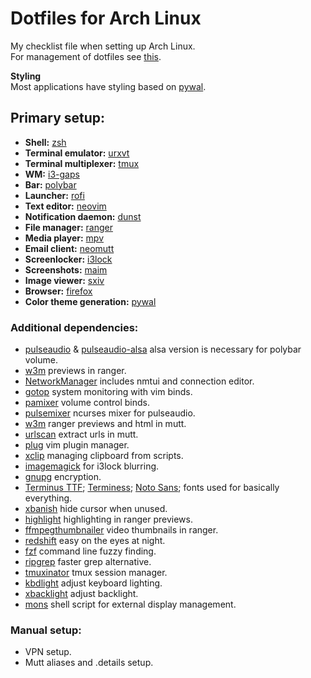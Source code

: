 # Dotfiles for Arch Linux
My checklist file when setting up Arch Linux.  
For management of dotfiles see [this](.config/DOT_MANAGEMENT.md).

**Styling**  
Most applications have styling based on [pywal](https://aur.archlinux.org/packages/nerd-fonts-terminus/).

## Primary setup:
- **Shell:** [zsh](https://github.com/zsh-users/zsh)  
- **Terminal emulator:** [urxvt](https://github.com/exg/rxvt-unicode)  
- **Terminal multiplexer:** [tmux](https://github.com/tmux/tmux)  
- **WM:** [i3-gaps](https://github.com/Airblader/i3)  
- **Bar:** [polybar](https://github.com/jaagr/polybar)  
- **Launcher:** [rofi](https://github.com/DaveDavenport/rofi)  
- **Text editor:** [neovim](https://github.com/neovim/neovim)  
- **Notification daemon:** [dunst](https://github.com/dunst-project/dunst)  
- **File manager:** [ranger](https://github.com/ranger/ranger)  
- **Media player:** [mpv](https://github.com/mpv-player/mpv)  
- **Email client:** [neomutt](https://github.com/neomutt/neomutt)  
- **Screenlocker:** [i3lock](https://github.com/i3/i3lock)  
- **Screenshots:** [maim](https://github.com/naelstrof/maim)  
- **Image viewer:** [sxiv](https://github.com/muennich/sxiv)  
- **Browser:** [firefox](https://www.archlinux.org/packages/extra/x86_64/firefox/)  
- **Color theme generation:** [pywal](https://github.com/dylanaraps/pywal)  

### Additional dependencies:
- [pulseaudio](https://www.archlinux.org/packages/?name=pulseaudio) & [pulseaudio-alsa](https://www.archlinux.org/packages/extra/any/pulseaudio-alsa/) alsa version is necessary for polybar volume.
- [w3m](http://w3m.sourceforge.net/) previews in ranger.
- [NetworkManager](https://www.archlinux.org/packages/extra/x86_64/networkmanager/) includes nmtui and connection editor.
- [gotop](https://github.com/cjbassi/gotop) system monitoring with vim binds.
- [pamixer](https://github.com/cdemoulins/pamixer) volume control binds.
- [pulsemixer](https://github.com/GeorgeFilipkin/pulsemixer) ncurses mixer for pulseaudio.
- [w3m](http://w3m.sourceforge.net/) ranger previews and html in mutt.
- [urlscan](https://github.com/firecat53/urlscan) extract urls in mutt.
- [plug](https://github.com/junegunn/vim-plug) vim plugin manager.
- [xclip](https://github.com/astrand/xclip) managing clipboard from scripts.
- [imagemagick](https://github.com/ImageMagick/ImageMagick) for i3lock blurring.
- [gnupg](https://www.archlinux.org/packages/core/x86_64/gnupg/) encryption.
- [Terminus TTF](https://aur.archlinux.org/packages/terminus-font-ttf/); [Terminess](https://aur.archlinux.org/packages/nerd-fonts-terminus/); [Noto Sans](https://www.archlinux.org/packages/extra/any/noto-fonts/); fonts used for basically everything.
- [xbanish](https://github.com/jcs/xbanish) hide cursor when unused.
- [highlight](https://www.archlinux.org/packages/community/i686/highlight/) highlighting in ranger previews.
- [ffmpegthumbnailer](https://github.com/dirkvdb/ffmpegthumbnailer) video thumbnails in ranger.
- [redshift](https://www.archlinux.org/packages/community/x86_64/redshift/) easy on the eyes at night.
- [fzf](https://github.com/junegunn/fzf) command line fuzzy finding.
- [ripgrep](https://github.com/BurntSushi/ripgrep) faster grep alternative.
- [tmuxinator](https://github.com/tmuxinator/tmuxinator) tmux session manager.
- [kbdlight](https://aur.archlinux.org/packages/kbdlight/) adjust keyboard lighting.
- [xbacklight](https://www.archlinux.org/packages/extra/x86_64/xorg-xbacklight/) adjust backlight.
- [mons](https://github.com/Ventto/mons) shell script for external display management.

### Manual setup:
- VPN setup.
- Mutt aliases and .details setup.
